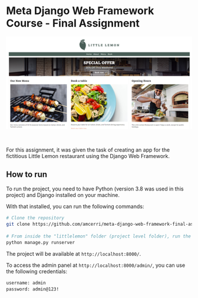 # Meta Django Web Framework Course - Final Assignment

<p>
    <img width="800" src="assets/preview.png" alt="Preview Image">
</p>
<br>

For this assignment, it was given the task of creating an app for the fictitious Little Lemon restaurant using the Django Web Framework.

## How to run

To run the project, you need to have Python (version 3.8 was used in this project) and Django installed on your machine.

With that installed, you can run the following commands:

```bash
# Clone the repository
git clone https://github.com/amcerri/meta-django-web-framework-final-assignment.git

# From inside the "littlelemon" folder (project level folder), run the following command
python manage.py runserver
```

The project will be available at `http://localhost:8000/`.

To access the admin panel at `http://localhost:8000/admin/`, you can use the following credentials:

```bash
username: admin
password: admin@123!
```